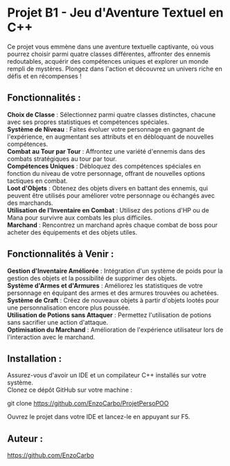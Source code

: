 # **Projet B1 - Jeu d'Aventure Textuel en C++**

Ce projet vous emmène dans une aventure textuelle captivante, où vous pourrez choisir parmi quatre classes différentes, affronter des ennemis redoutables, acquérir des compétences uniques et explorer un monde rempli de mystères. Plongez dans l'action et découvrez un univers riche en défis et en récompenses !

## **Fonctionnalités :**
**Choix de Classe** : Sélectionnez parmi quatre classes distinctes, chacune avec ses propres statistiques et compétences spéciales.  
**Système de Niveau** : Faites évoluer votre personnage en gagnant de l'expérience, en augmentant ses attributs et en débloquant de nouvelles compétences.  
**Combat au Tour par Tour** : Affrontez une variété d'ennemis dans des combats stratégiques au tour par tour.  
**Compétences Uniques** : Débloquez des compétences spéciales en fonction du niveau de votre personnage, offrant de nouvelles options tactiques en combat.  
**Loot d'Objets** : Obtenez des objets divers en battant des ennemis, qui peuvent être utilisés pour améliorer votre personnage ou échangés avec des marchands.  
**Utilisation de l'Inventaire en Combat** : Utilisez des potions d'HP ou de Mana pour survivre aux combats les plus difficiles.  
**Marchand** : Rencontrez un marchand après chaque combat de boss pour acheter des équipements et des objets utiles.  

## **Fonctionnalités à Venir :**
**Gestion d'Inventaire Améliorée** : Intégration d'un système de poids pour la gestion des objets et la possibilité de supprimer des objets.  
**Système d'Armes et d'Armures** : Améliorez les statistiques de votre personnage en équipant des armes et des armures trouvées ou achetées.  
**Système de Craft** : Créez de nouveaux objets à partir d'objets lootés pour une personnalisation encore plus poussée.  
**Utilisation de Potions sans Attaquer** : Permettez l'utilisation de potions sans sacrifier une action d'attaque.  
**Optimisation du Marchand** : Amélioration de l'expérience utilisateur lors de l'interaction avec le marchand.  

## **Installation :**
Assurez-vous d'avoir un IDE et un compilateur C++ installés sur votre système.  
Clonez ce dépôt GitHub sur votre machine :  

git clone https://github.com/EnzoCarbo/ProjetPersoPOO  

Ouvrez le projet dans votre IDE et lancez-le en appuyant sur F5. 

## **Auteur :**

https://github.com/EnzoCarbo

